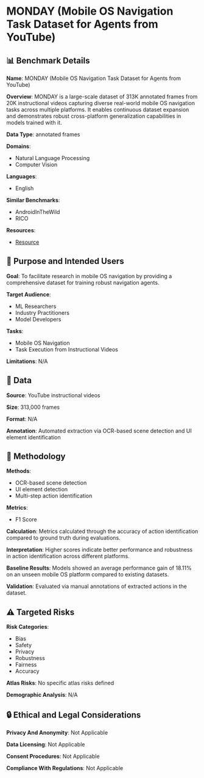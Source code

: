 # MONDAY (Mobile OS Navigation Task Dataset for Agents from YouTube)

## 📊 Benchmark Details

**Name**: MONDAY (Mobile OS Navigation Task Dataset for Agents from YouTube)

**Overview**: MONDAY is a large-scale dataset of 313K annotated frames from 20K instructional videos capturing diverse real-world mobile OS navigation tasks across multiple platforms. It enables continuous dataset expansion and demonstrates robust cross-platform generalization capabilities in models trained with it.

**Data Type**: annotated frames

**Domains**:
- Natural Language Processing
- Computer Vision

**Languages**:
- English

**Similar Benchmarks**:
- AndroidInTheWild
- RICO

**Resources**:
- [Resource](https://monday-dataset.github.io)

## 🎯 Purpose and Intended Users

**Goal**: To facilitate research in mobile OS navigation by providing a comprehensive dataset for training robust navigation agents.

**Target Audience**:
- ML Researchers
- Industry Practitioners
- Model Developers

**Tasks**:
- Mobile OS Navigation
- Task Execution from Instructional Videos

**Limitations**: N/A

## 💾 Data

**Source**: YouTube instructional videos

**Size**: 313,000 frames

**Format**: N/A

**Annotation**: Automated extraction via OCR-based scene detection and UI element identification

## 🔬 Methodology

**Methods**:
- OCR-based scene detection
- UI element detection
- Multi-step action identification

**Metrics**:
- F1 Score

**Calculation**: Metrics calculated through the accuracy of action identification compared to ground truth during evaluations.

**Interpretation**: Higher scores indicate better performance and robustness in action identification across different platforms.

**Baseline Results**: Models showed an average performance gain of 18.11% on an unseen mobile OS platform compared to existing datasets.

**Validation**: Evaluated via manual annotations of extracted actions in the dataset.

## ⚠️ Targeted Risks

**Risk Categories**:
- Bias
- Safety
- Privacy
- Robustness
- Fairness
- Accuracy

**Atlas Risks**:
No specific atlas risks defined

**Demographic Analysis**: N/A

## 🔒 Ethical and Legal Considerations

**Privacy And Anonymity**: Not Applicable

**Data Licensing**: Not Applicable

**Consent Procedures**: Not Applicable

**Compliance With Regulations**: Not Applicable
